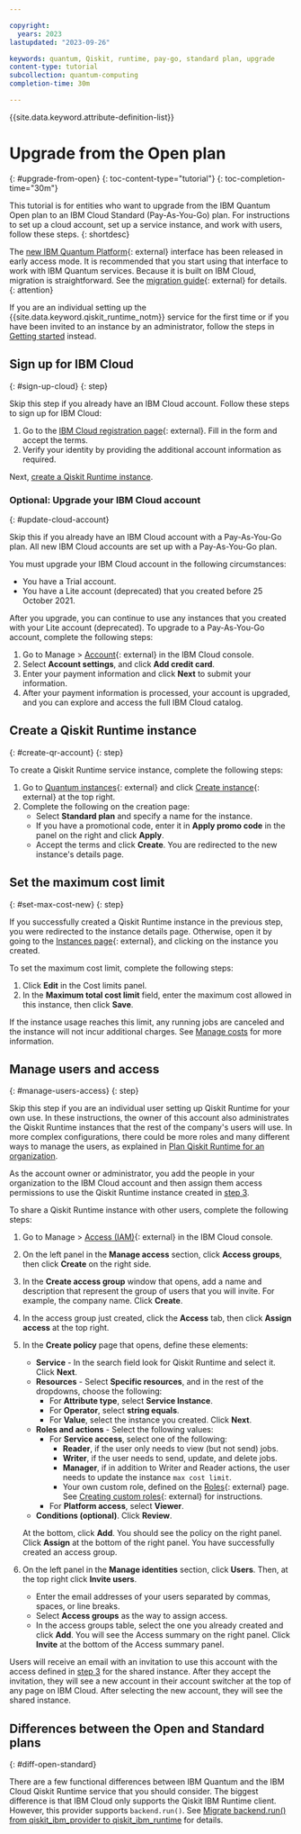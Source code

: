 ```yaml
---

copyright:
  years: 2023
lastupdated: "2023-09-26"

keywords: quantum, Qiskit, runtime, pay-go, standard plan, upgrade
content-type: tutorial
subcollection: quantum-computing
completion-time: 30m

---
```



{{site.data.keyword.attribute-definition-list}}

# Upgrade from the Open plan
{: #upgrade-from-open}
{: toc-content-type="tutorial"}
{: toc-completion-time="30m"}

This tutorial is for entities who want to upgrade from the IBM Quantum Open plan to an IBM Cloud Standard (Pay-As-You-Go) plan. For instructions to set up a cloud account, set up a service instance, and work with users, follow these steps.
{: shortdesc}

The [new IBM Quantum Platform](https://quantum.cloud.ibm.com/){: external} interface has been released in early access mode.  It is recommended that you start using that interface to work with IBM Quantum services. Because it is built on IBM Cloud, migration is straightforward.  See the [migration guide](https://quantum.cloud.ibm.com/docs/migration-guides/classic-iqp-to-cloud-iqp){: external} for details.
{: attention}

If you are an individual setting up the {{site.data.keyword.qiskit_runtime_notm}} service for the first time or if you have been invited to an instance by an administrator, follow the steps in [Getting started](/docs/quantum-computing?topic=quantum-computing-get-started) instead.

## Sign up for IBM Cloud
{: #sign-up-cloud}
{: step}

Skip this step if you already have an IBM Cloud account. Follow these steps to sign up for IBM Cloud:

1. Go to the [IBM Cloud registration page](https://cloud.ibm.com/registration){: external}. Fill in the form and accept the terms.
2. Verify your identity by providing the additional account information as required.

Next, [create a Qiskit Runtime instance](#create-qr-account).

### Optional: Upgrade your IBM Cloud account
{: #update-cloud-account}

Skip this if you already have an IBM Cloud account with a Pay-As-You-Go plan. All new IBM Cloud accounts are set up with a Pay-As-You-Go plan.

You must upgrade your IBM Cloud account in the following circumstances:

- You have a Trial account.
- You have a Lite account (deprecated) that you created before 25 October 2021.

After you upgrade, you can continue to use any instances that you created with your Lite account (deprecated). To upgrade to a Pay-As-You-Go account, complete the following steps:

1. Go to Manage > [Account](https://cloud.ibm.com/account){: external} in the IBM Cloud console.
2. Select **Account settings**, and click **Add credit card**.
3. Enter your payment information and click **Next** to submit your information.
4. After your payment information is processed, your account is upgraded, and you can explore and access the full IBM Cloud catalog.

## Create a Qiskit Runtime instance
{: #create-qr-account}
{: step}

To create a Qiskit Runtime service instance, complete the following steps:

1. Go to [Quantum instances](https://cloud.ibm.com/quantum/instances){: external} and click [Create instance](https://cloud.ibm.com/catalog/services/quantum-computing){: external} at the top right.
1. Complete the following on the creation page:
   - Select **Standard plan** and specify a name for the instance.
   - If you have a promotional code, enter it in **Apply promo code** in the panel on the right and click **Apply**.
   - Accept the terms and click **Create**. You are redirected to the new instance's details page.

## Set the maximum cost limit
{: #set-max-cost-new}
{: step}

If you successfully created a Qiskit Runtime instance in the previous step, you were redirected to the instance details page. Otherwise, open it by going to the [Instances page](https://cloud.ibm.com/quantum/instances){: external}, and clicking on the instance you created.

To set the maximum cost limit, complete the following steps:

1. Click **Edit** in the Cost limits panel.
1. In the **Maximum total cost limit** field, enter the maximum cost allowed in this instance, then click **Save**.

If the instance usage reaches this limit, any running jobs are canceled and the instance will not incur additional charges. See [Manage costs](/docs/quantum-computing?topic=quantum-computing-cost) for more information.

## Manage users and access
{: #manage-users-access}
{: step}

Skip this step if you are an individual user setting up Qiskit Runtime for your own use. In these instructions, the owner of this account also administrates the Qiskit Runtime instances that the rest of the company's users will use. In more complex configurations, there could be more roles and many different ways to manage the users, as explained in [Plan Qiskit Runtime for an organization](/docs/quantum-computing?topic=quantum-computing-quickstart-org).

As the account owner or administrator, you add the people in your organization to the IBM Cloud account and then assign them access permissions to use the Qiskit Runtime instance created in [step 3](#create-qr-account).

To share a Qiskit Runtime instance with other users, complete the following steps:

1. Go to Manage > [Access (IAM)](https://cloud.ibm.com/iam/overview){: external} in the IBM Cloud console.
1. On the left panel in the **Manage access** section, click **Access groups**, then click **Create** on the right side.
1. In the **Create access group** window that opens, add a name and description that represent the group of users that you will invite.  For example, the company name. Click **Create**.
1. In the access group just created, click the **Access** tab, then click **Assign access** at the top right.
1. In the **Create policy** page that opens, define these elements:
   - **Service** - In the search field look for Qiskit Runtime and select it. Click **Next**.
   - **Resources** - Select **Specific resources**, and in the rest of the dropdowns, choose the following:
      - For **Attribute type**, select **Service Instance**.
      - For **Operator**, select **string equals**.
      - For **Value**, select the instance you created. Click **Next**.
   - **Roles and actions** - Select the following values:
      - For **Service access**, select one of the following:
         - **Reader**, if the user only needs to view (but not send) jobs.
         - **Writer**, if the user needs to send, update, and delete jobs.
         - **Manager**, if in addition to Writer and Reader actions, the user needs to update the instance `max cost limit`.
         - Your own custom role, defined on the [Roles](https://cloud.ibm.com/iam/roles){: external} page.  See [Creating custom roles](https://cloud.ibm.com/docs/account?topic=account-custom-roles&interface=ui){: external} for instructions.
      - For **Platform access**, select **Viewer**.
   - **Conditions (optional)**. Click **Review**.

   At the bottom, click **Add**. You should see the policy on the right panel. Click **Assign** at the bottom of the right panel. You have successfully created an access group.
1. On the left panel in the **Manage identities** section, click **Users**. Then, at the top right click **Invite users**.
   - Enter the email addresses of your users separated by commas, spaces, or line breaks.
   - Select **Access groups** as the way to assign access.
   - In the access groups table, select the one you already created and click **Add**. You will see the Access summary on the right panel. Click **Invite** at the bottom of the Access summary panel.

Users will receive an email with an invitation to use this account with the access defined in [step 3](#create-qr-account) for the shared instance. After they accept the invitation, they will see a new account in their account switcher at the top of any page on IBM Cloud. After selecting the new account, they will see the shared instance.

## Differences between the Open and Standard plans
{: #diff-open-standard}

There are a few functional differences between IBM Quantum and the IBM Cloud Qiskit Runtime service that you should consider. The biggest difference is that IBM Cloud only supports the Qiskit IBM Runtime client. However, this provider supports `backend.run()`.  See [Migrate backend.run() from qiskit_ibm_provider to qiskit_ibm_runtime](https://quantum.cloud.ibm.com/api/migration-guides/qiskit-runtime-from-ibm-provider) for details.
